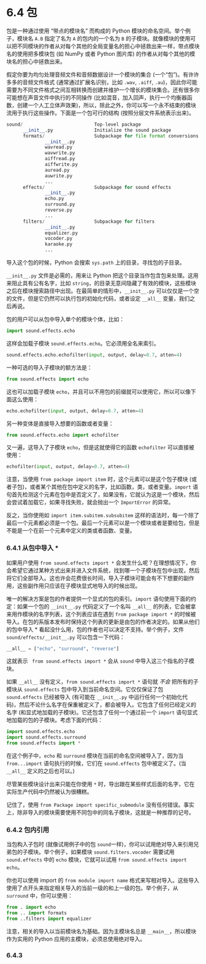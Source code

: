 # 6.4 包

包是一种通过使用 “带点的模块名” 而构成的 Python 模块的命名空间。举个例子，模块名 `A.B` 指定了名为 `A` 的包内的一个名为 `B` 的子模块。就像模块的使用可以把不同模块的作者从对每个其他的全局变量名的担心中拯救出来一样，带点模块名的使用把多模块包 (如 NumPy 或者 Python 图片库) 的作者从对每个其他的模块名的担心中拯救出来。

假定你要为均匀处理音频文件和音频数据设计一个模块的集合 (一个“包”)。有许许多多的音频文件格式 (通常通过扩展名识别，比如 `.wav`, `.aiff`, `.au`)，因此你可能需要为不同文件格式之间互相转换而创建并维护一个增长的模块集合。还有很多你可能想在声音文件中执行的不同操作 (比如混音，加入回声，执行一个均衡器函数，创建一个人工立体声效果)，所以，除此之外，你可以写一个永不结束的模块流用于执行这些操作。下面是一个包可行的结构 (按照分层文件系统表示出来)。

```python
sound/                          Top-level package
      __init__.py               Initialize the sound package
      formats/                  Subpackage for file format conversions
              __init__.py
              wavread.py
              wavwrite.py
              aiffread.py
              aiffwrite.py
              auread.py
              auwrite.py
              ...
      effects/                  Subpackage for sound effects
              __init__.py
              echo.py
              surround.py
              reverse.py
              ...
      filters/                  Subpackage for filters
              __init__.py
              equalizer.py
              vocoder.py
              karaoke.py
              ...
```

导入这个包的时候，Python 会搜索 `sys.path` 上的目录，寻找包的子目录。

`__init__.py` 文件是必需的，用来让 Python 把这个目录当作包含包来处理。这用来阻止具有公有名字，比如 `string`，的目录无意间隐藏了有效的模块，这些模块之后在模块搜索路径中出现。在最简单的情形中，`__init__.py` 可以仅仅是一个空的文件，但是它仍然可以执行包的初始化代码，或者设定 `__all__` 变量，我们之后再说。

包的用户可以从包中导入单个的模块个体，比如：

```python
import sound.effects.echo
```

这样会加载子模块 `sound.effects.echo`。它必须用全名来索引。

```python
sound.effects.echo.echofilter(input, output, delay=0.7, atten=4)
```

一种可选的导入子模块的额方法是：

```python
from sound.effects import echo
```

这也可以加载子模块 `echo`，并且可以不用包的前缀就可以使用它，所以可以像下面这么使用：

```python
echo.echofilter(input, output, delay=0.7, atten=4)
```

另一种变体是直接导入想要的函数或者变量：

```python
from sound.effects.echo import echofilter
```

又一遍，这导入了子模块 `echo`，但是这就使得它的函数 `echofilter` 可以直接被使用：

```python
echofilter(input, output, delay=0.7, atten=4)
```

注意，当使用 `from package import item` 时，这个元素可以是这个包子模块 (或者子包)，或者某个其他在包中定义的名字，比如函数，类，或者变量。`import` 语句首先检测这个元素在包中是否定义了，如果没有，它就认为这是一个模块，然后会尝试着加载它，如果寻找失败，就会抛出一个 `ImportError` 的异常。

反之，当你使用如 `import item.subitem.subsubitem` 这样的语法时，每一个除了最后一个元素都必须是一个包。最后一个元素可以是一个模块或者是要给包，但是不能是一个在前一个元素中定义的类或者函数、变量。

### 6.4.1 从包中导入 \*

如果用户使用 `from sound.effects import *` 会发生什么呢？在理想情况下，你会希望它通过某种方式出来并进入文件系统，找到哪一个子模块在包中出现，然后将它们全部导入。这也许会花费很长时间，导入子模块可能会有不下想要的副作用，这些副作用只应该在子模块显式地导入的时候出现。

唯一的解决方案是包的作者提供一个显式的包的索引。`import` 语句使用下面的约定：如果一个包的 `__init__.py` 代码定义了一个名叫 `__all__` 的列表，它会被拿来用作模块的名字列表，这个列表应该在遇到 `from package import *` 的时候被导入。在包的系版本发布时保持这个列表的更新是由包的作者决定的。如果从他们的包中导入 \* 看起没什么用，包的作者也可以决定不支持。举个例子，文件 `sound/effects/__init__.py` 可以包含一下代码：

```python
__all__ = ["echo", "surround", "reverse"]
```

这就表示 ` from sound.effects import *` 会从 `sound` 中导入这三个指名的子模块。

如果 `__all__` 没有定义，`from sound.effects import *` 语句就 *不会* 把所有的子模块从 `sound.effects` 包中导入到当前命名空间。它仅仅保证了包 `sound.effects` 已经被导入 (有可能在 `__init__.py` 中运行任何一个初始化代码)，然后不论什么名字在保重被定义了，都会被导入。它包含了任何已经定义的名字 (和显式地加载的子模块)。它还包含了任何一个通过前一个 `import` 语句显式地加载的包的子模块。考虑下面的代码：

```python
import sound.effects.echo
import sound.effects.surround
from sound.effects import *
```

在这个例子中，`echo` 和 `surround` 模块在当前的命名空间被导入了，因为当 `from...import` 语句执行的时候，它们在 `sound.effects` 包中被定义了。(当 `__all__` 定义的之后也可以。)

尽管某些模块设计出来只能在你使用 `*` 时，导出跟在某些样式后面的名字，它在实际生产代码中仍然被认为很糟糕。

记住了，使用 `from Package import specific_submodule` 没有任何错误。事实上，除非导入的模块需要使用不同包中的同名子模块，这就是一种推荐的记号。

### 6.4.2 包内引用

当包构入子包时 (就像试用例子中的包 `sound`一样)，你可以试用绝对导入来引用兄弟包的子模块。举个例子，如果模块 `sound.filters.vocoder` 需要试用  `sound.effects` 中的 `echo` 模块，它就可以试用 `from sound.effects import echo`。

你也可以使用 import 的 `from module import name` 格式来写相对导入。这些导入使用了点开头来指定相关导入的当前一级的和上一级的包。举个例子，从 `surround` 中，你可以使用：

```python
from . import echo
from .. import formats
from ..filters import equalizer
```

注意，相关的导入以当前模块名为基础。因为主模块名总是 `__main__`，所以模块作为实用的 Python 应用的主模块，必须总使用绝对导入。

### 6.4.3